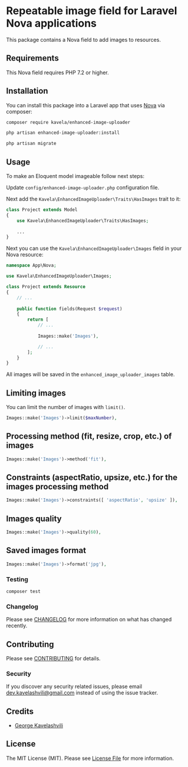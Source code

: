 # Repeatable image field for Laravel Nova applications

This package contains a Nova field to add images to resources.

## Requirements

This Nova field requires PHP 7.2 or higher.

## Installation

You can install this package into a Laravel app that uses [Nova](https://nova.laravel.com) via composer:

```bash
composer require kavela/enhanced-image-uploader
```

```bash
php artisan enhanced-image-uploader:install
```

```bash
php artisan migrate
```

## Usage

To make an Eloquent model imageable follow next steps:

Update `config/enhanced-image-uploader.php` configuration file.

Next add the `Kavela\EnhancedImageUploader\Traits\HasImages` trait to it:

```php
class Project extends Model
{
    use Kavela\EnhancedImageUploader\Traits\HasImages;
    
    ...
}
```

Next you can use the `Kavela\EnhancedImageUploader\Images` field in your Nova resource:

```php
namespace App\Nova;

use Kavela\EnhancedImageUploader\Images;

class Project extends Resource
{
    // ...
    
    public function fields(Request $request)
    {
        return [
            // ...
            
            Images::make('Images'),

            // ...
        ];
    }
}
```

All images will be saved in the `enhanced_image_uploader_images` table.

## Limiting images

You can limit the number of images with `limit()`.

```php
Images::make('Images')->limit($maxNumber),
```

## Processing method (fit, resize, crop, etc.) of images

```php
Images::make('Images')->method('fit'),
```

## Constraints (aspectRatio, upsize, etc.) for the images processing method

```php
Images::make('Images')->constraints([ 'aspectRatio', 'upsize' ]),
```

## Images quality

```php
Images::make('Images')->quality(60),
```

## Saved images format

```php
Images::make('Images')->format('jpg'),
```

### Testing

``` bash
composer test
```

### Changelog

Please see [CHANGELOG](CHANGELOG.md) for more information on what has changed recently.

## Contributing

Please see [CONTRIBUTING](CONTRIBUTING.md) for details.

### Security

If you discover any security related issues, please email dev.kavelashvili@gmail.com instead of using the issue tracker.

## Credits

- [George Kavelashvili](https://github.com/kavela)

## License

The MIT License (MIT). Please see [License File](LICENSE.md) for more information.
